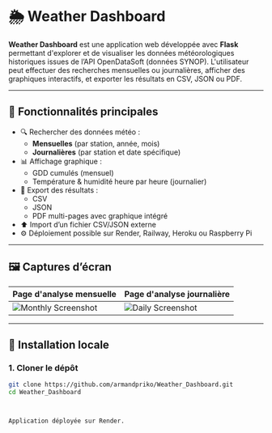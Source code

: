# 🌦️ Weather Dashboard

**Weather Dashboard** est une application web développée avec **Flask** permettant d'explorer et de visualiser les données météorologiques historiques issues de l’API OpenDataSoft (données SYNOP). L'utilisateur peut effectuer des recherches mensuelles ou journalières, afficher des graphiques interactifs, et exporter les résultats en CSV, JSON ou PDF.

---

## 🔧 Fonctionnalités principales

- 🔍 Rechercher des données météo :
  - **Mensuelles** (par station, année, mois)
  - **Journalières** (par station et date spécifique)
- 📊 Affichage graphique :
  - GDD cumulés (mensuel)
  - Température & humidité heure par heure (journalier)
- 📁 Export des résultats :
  - CSV
  - JSON
  - PDF multi-pages avec graphique intégré
- ⬆️ Import d’un fichier CSV/JSON externe
- ⚙️ Déploiement possible sur Render, Railway, Heroku ou Raspberry Pi

---

## 🖼️ Captures d’écran

| Page d'analyse mensuelle | Page d'analyse journalière |
|--------------------------|----------------------------|
| ![Monthly Screenshot](static/demo_monthly.png) | ![Daily Screenshot](static/demo_daily.png) |

---

## 🚀 Installation locale

### 1. Cloner le dépôt

```bash
git clone https://github.com/armandpriko/Weather_Dashboard.git
cd Weather_Dashboard



Application déployée sur Render.
